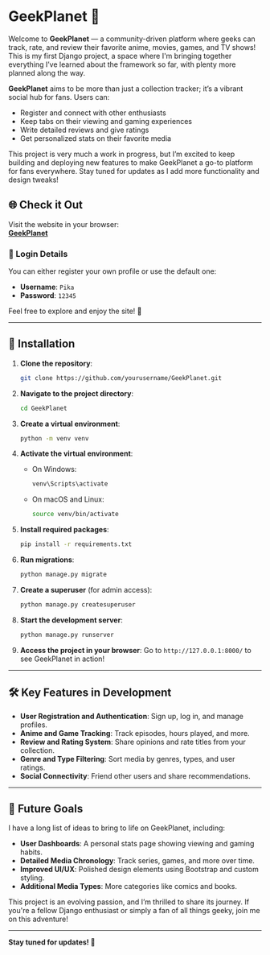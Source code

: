 # GeekPlanet 🌌

Welcome to **GeekPlanet** — a community-driven platform where geeks can track, rate, and review their favorite anime, movies, games, and TV shows! This is my first Django project, a space where I'm bringing together everything I’ve learned about the framework so far, with plenty more planned along the way. 

**GeekPlanet** aims to be more than just a collection tracker; it’s a vibrant social hub for fans. Users can:
- Register and connect with other enthusiasts
- Keep tabs on their viewing and gaming experiences
- Write detailed reviews and give ratings
- Get personalized stats on their favorite media

This project is very much a work in progress, but I’m excited to keep building and deploying new features to make GeekPlanet a go-to platform for fans everywhere. Stay tuned for updates as I add more functionality and design tweaks!

## 🌐 Check it Out

Visit the website in your browser:  
[**GeekPlanet**](https://geekplanet.onrender.com/)

### 🔐 Login Details

You can either register your own profile or use the default one:

- **Username**: `Pika`
- **Password**: `12345`

Feel free to explore and enjoy the site! 🎉


---

## 🚀 Installation

1. **Clone the repository**:
    ```bash
    git clone https://github.com/yourusername/GeekPlanet.git
    ```
   
2. **Navigate to the project directory**:
    ```bash
    cd GeekPlanet
    ```

3. **Create a virtual environment**:
    ```bash
    python -m venv venv
    ```
   
4. **Activate the virtual environment**:

    - On Windows:
        ```bash
        venv\Scripts\activate
        ```
    - On macOS and Linux:
        ```bash
        source venv/bin/activate
        ```

5. **Install required packages**:
    ```bash
    pip install -r requirements.txt
    ```
   
6. **Run migrations**:
    ```bash
    python manage.py migrate
    ```

7. **Create a superuser** (for admin access):
    ```bash
    python manage.py createsuperuser
    ```

8. **Start the development server**:
    ```bash
    python manage.py runserver
    ```

9. **Access the project in your browser**:
    Go to `http://127.0.0.1:8000/` to see GeekPlanet in action!

---

## 🛠️ Key Features in Development

- **User Registration and Authentication**: Sign up, log in, and manage profiles.
- **Anime and Game Tracking**: Track episodes, hours played, and more.
- **Review and Rating System**: Share opinions and rate titles from your collection.
- **Genre and Type Filtering**: Sort media by genres, types, and user ratings.
- **Social Connectivity**: Friend other users and share recommendations.

---

## 🎯 Future Goals

I have a long list of ideas to bring to life on GeekPlanet, including:
- **User Dashboards**: A personal stats page showing viewing and gaming habits.
- **Detailed Media Chronology**: Track series, games, and more over time.
- **Improved UI/UX**: Polished design elements using Bootstrap and custom styling.
- **Additional Media Types**: More categories like comics and books.

This project is an evolving passion, and I’m thrilled to share its journey. If you're a fellow Django enthusiast or simply a fan of all things geeky, join me on this adventure!

---

**Stay tuned for updates! 🌟**
